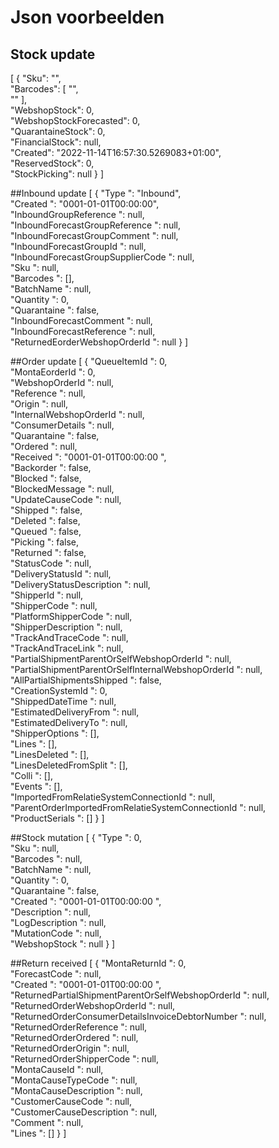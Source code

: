 # Json voorbeelden

## Stock update

[
{
"Sku": "", <br>
"Barcodes": [
"", <br>
""
], <br>
"WebshopStock": 0, <br>
"WebshopStockForecasted": 0, <br>
"QuarantaineStock": 0, <br>
"FinancialStock": null, <br>
"Created": "2022-11-14T16:57:30.5269083+01:00", <br>
"ReservedStock": 0, <br>
"StockPicking": null
}
]

##Inbound update
[
{
"Type ": "Inbound", <br>
"Created ": "0001-01-01T00:00:00", <br>
"InboundGroupReference ": null, <br>
"InboundForecastGroupReference ": null, <br>
"InboundForecastGroupComment ": null, <br>
"InboundForecastGroupId ": null, <br>
"InboundForecastGroupSupplierCode ": null, <br>
"Sku ": null, <br>
"Barcodes ": [], <br>
"BatchName ": null, <br>
"Quantity ": 0, <br>
"Quarantaine ": false, <br>
"InboundForecastComment ": null, <br>
"InboundForecastReference ": null, <br>
"ReturnedEorderWebshopOrderId ": null
}
]


##Order update
[
{
"QueueItemId ": 0, <br>
"MontaEorderId ": 0, <br>
"WebshopOrderId ": null, <br>
"Reference ": null, <br>
"Origin ": null, <br>
"InternalWebshopOrderId ": null, <br>
"ConsumerDetails ": null, <br>
"Quarantaine ": false, <br>
"Ordered ": null, <br>
"Received ": "0001-01-01T00:00:00 ", <br>
"Backorder ": false, <br>
"Blocked ": false, <br>
"BlockedMessage ": null, <br>
"UpdateCauseCode ": null, <br>
"Shipped ": false, <br>
"Deleted ": false, <br>
"Queued ": false, <br>
"Picking ": false, <br>
"Returned ": false, <br>
"StatusCode ": null, <br>
"DeliveryStatusId ": null, <br>
"DeliveryStatusDescription ": null, <br>
"ShipperId ": null, <br>
"ShipperCode ": null, <br>
"PlatformShipperCode ": null, <br>
"ShipperDescription ": null, <br>
"TrackAndTraceCode ": null, <br>
"TrackAndTraceLink ": null, <br>
"PartialShipmentParentOrSelfWebshopOrderId ": null, <br>
"PartialShipmentParentOrSelfInternalWebshopOrderId ": null, <br>
"AllPartialShipmentsShipped ": false, <br>
"CreationSystemId ": 0, <br>
"ShippedDateTime ": null, <br>
"EstimatedDeliveryFrom ": null, <br>
"EstimatedDeliveryTo ": null, <br>
"ShipperOptions ": [], <br>
"Lines ": [], <br>
"LinesDeleted ": [], <br>
"LinesDeletedFromSplit ": [], <br>
"Colli ": [], <br>
"Events ": [], <br>
"ImportedFromRelatieSystemConnectionId ": null, <br>
"ParentOrderImportedFromRelatieSystemConnectionId ": null, <br>
"ProductSerials ": []
}
]

##Stock mutation
[
{
"Type ": 0, <br>
"Sku ": null, <br>
"Barcodes ": null, <br>
"BatchName ": null, <br>
"Quantity ": 0, <br>
"Quarantaine ": false, <br>
"Created ": "0001-01-01T00:00:00 ", <br>
"Description ": null, <br>
"LogDescription ": null, <br>
"MutationCode ": null, <br>
"WebshopStock ": null
}
]

##Return received
[
{
"MontaReturnId ": 0, <br>
"ForecastCode ": null, <br>
"Created ": "0001-01-01T00:00:00 ", <br>
"ReturnedPartialShipmentParentOrSelfWebshopOrderId ": null, <br>
"ReturnedOrderWebshopOrderId ": null, <br>
"ReturnedOrderConsumerDetailsInvoiceDebtorNumber ": null, <br>
"ReturnedOrderReference ": null, <br>
"ReturnedOrderOrdered ": null, <br>
"ReturnedOrderOrigin ": null, <br>
"ReturnedOrderShipperCode ": null, <br>
"MontaCauseId ": null, <br>
"MontaCauseTypeCode ": null, <br>
"MontaCauseDescription ": null, <br>
"CustomerCauseCode ": null, <br>
"CustomerCauseDescription ": null, <br>
"Comment ": null, <br>
"Lines ": []
}
]


